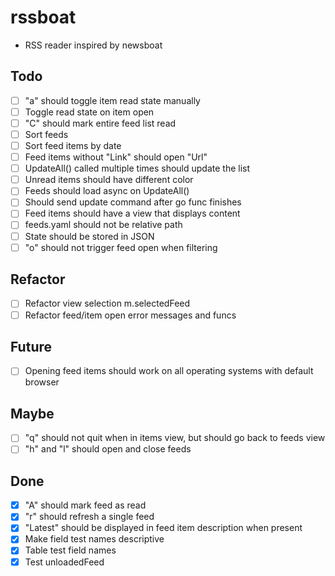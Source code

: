 # rssboat
- RSS reader inspired by newsboat

## Todo
- [ ] "a" should toggle item read state manually
- [ ] Toggle read state on item open
- [ ] "C" should mark entire feed list read
- [ ] Sort feeds
- [ ] Sort feed items by date
- [ ] Feed items without "Link" should open "Url"
- [ ] UpdateAll() called multiple times should update the list
- [ ] Unread items should have different color
- [ ] Feeds should load async on UpdateAll()
- [ ] Should send update command after go func finishes
- [ ] Feed items should have a view that displays content
- [ ] feeds.yaml should not be relative path
- [ ] State should be stored in JSON
- [ ] "o" should not trigger feed open when filtering

## Refactor
- [ ] Refactor view selection m.selectedFeed
- [ ] Refactor feed/item open error messages and funcs

## Future
- [ ] Opening feed items should work on all operating systems with default browser

## Maybe
- [ ] "q" should not quit when in items view, but should go back to feeds view
- [ ] "h" and "l" should open and close feeds

## Done
- [x] "A" should mark feed as read
- [x] "r" should refresh a single feed
- [x] "Latest" should be displayed in feed item description when present
- [x] Make field test names descriptive
- [x] Table test field names
- [x] Test unloadedFeed
